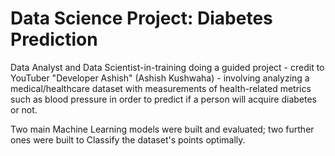 # Data Science Project: Diabetes Prediction
Data Analyst and Data Scientist-in-training doing a guided project - credit to YouTuber "Developer Ashish" (Ashish Kushwaha) - involving analyzing a medical/healthcare dataset with measurements of health-related metrics such as blood pressure in order to predict if a person will acquire diabetes or not.

Two main Machine Learning models were built and evaluated; two further ones were built to Classify the dataset's points optimally.
